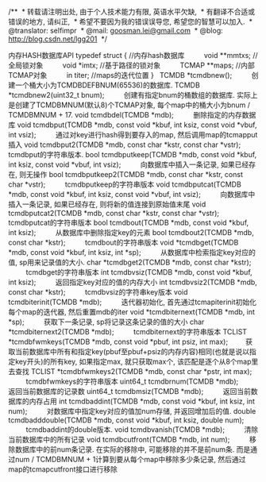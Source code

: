 /**
 * 转载请注明出处, 由于个人技术能力有限, 英语水平欠缺,
 * 有翻译不合适或错误的地方, 请纠正,
 * 希望不要因为我的错误误导您, 希望您的智慧可以加入.
 * @translator: selfimpr
 * @mail: goosman.lei@gmail.com
 * @blog: http://blog.csdn.net/lgg201
 */
 
 

内存HASH数据库API
typedef struct { //内存hash数据库
         void
**mmtxs; //全局锁对象
         void
*imtx; //基于路径的锁对象
         TCMAP
**maps; //内部TCMAP对象
         in
titer; //maps的迭代位置
}
 
TCMDB *tcmdbnew();
         创建一个桶大小为TCMDBDEFBNUM(65536)的数据库.
TCMDB *tcmdbnew2(uint32_t bnum);
         创建有指定bnum的桶数组的数据库. 实际上是创建了TCMDBMNUM(默认8)个TCMAP对象, 每个map中的桶大小为bnum / TCMDBMNUM +
17.
void tcmdbdel(TCMDB *mdb);
         删除指定的内存数据库
void tcmdbput(TCMDB *mdb, const void *kbuf,
int ksiz, const void *vbuf, int vsiz);
         通过对key进行hash得到要存入的map, 然后调用map的tcmapput插入
void tcmdbput2(TCMDB *mdb, const char
*kstr, const char *vstr);
         tcmdbput的字符串版本.
bool tcmdbputkeep(TCMDB *mdb, const void
*kbuf, int ksiz, const void *vbuf, int vsiz);
         向数据库中插入一条记录, 如果已经存在, 则无操作
bool tcmdbputkeep2(TCMDB *mdb, const char
*kstr, const char *vstr);
         tcmdbputkeep的字符串版本
void tcmdbputcat(TCMDB *mdb, const void
*kbuf, int ksiz, const void *vbuf, int vsiz);
         向数据库中插入一条记录, 如果已经存在, 则将新的值连接到原始值末尾
void tcmdbputcat2(TCMDB *mdb, const char
*kstr, const char *vstr);
         tcmdbputcat的字符串版本
bool tcmdbout(TCMDB *mdb, const void *kbuf,
int ksiz);
         从数据库中删除指定key的元素
bool tcmdbout2(TCMDB *mdb, const char
*kstr);
         tcmdbout的字符串版本
void *tcmdbget(TCMDB *mdb, const void
*kbuf, int ksiz, int *sp);
         从数据库中检索指定key对应的值, sp用来记录值的大小.
char *tcmdbget2(TCMDB *mdb, const char
*kstr);
         tcmdbget的字符串版本
int tcmdbvsiz(TCMDB *mdb, const void *kbuf,
int ksiz);
         返回指定key对应的值的内存大小
int tcmdbvsiz2(TCMDB *mdb, const char
*kstr);
         tcmdbvsiz的字符串key版本
void tcmdbiterinit(TCMDB *mdb);
         迭代器初始化, 首先通过tcmapiterinit初始化每个map的迭代器, 然后重置mdb的iter
void *tcmdbiternext(TCMDB *mdb, int *sp);
         获取下一条记录, sp将记录这条记录的值的大小
char *tcmdbiternext2(TCMDB *mdb);
         tcmdbiternext的字符串版本
TCLIST *tcmdbfwmkeys(TCMDB *mdb, const void
*pbuf, int psiz, int max);
        获取当前数据库中所有和指定key(pbuf至pbuf+psiz的内存内容)相同(也就是说以指定key开头)的所有key, 如果指定max, 就只获取max个, 该匹配是逐个从8个map里去查找
TCLIST *tcmdbfwmkeys2(TCMDB *mdb, const
char *pstr, int max);
         tcmdbfwmkeys的字符串版本
uint64_t tcmdbrnum(TCMDB *mdb);
         返回当前数据库的记录数
uint64_t tcmdbmsiz(TCMDB *mdb);
         返回当前数据库的内存占用
int tcmdbaddint(TCMDB *mdb, const void
*kbuf, int ksiz, int num);
         对数据库中指定key对应的值加num存储, 并返回增加后的值.
double tcmdbadddouble(TCMDB *mdb, const
void *kbuf, int ksiz, double num);
         tcmdbaddint的double版本.
void tcmdbvanish(TCMDB *mdb);
         清除当前数据库中的所有记录
void tcmdbcutfront(TCMDB *mdb, int num);
         移除数据库中的前num条记录. 在实际的移除中, 可能移除的并不是前num条. 而是通过num / TCMDBMNUM + 1计算到要从每个map中移除多少条记录, 然后通过map的tcmapcutfront接口进行移除
 
